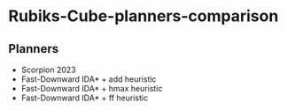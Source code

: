 # Rubiks-Cube-planners-comparison

## Planners

- Scorpion 2023
- Fast-Downward IDA* + add heuristic
- Fast-Downward IDA* + hmax heuristic
- Fast-Downward IDA* + ff heuristic